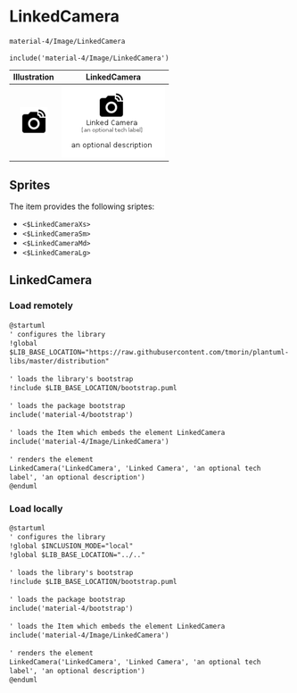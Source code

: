 # LinkedCamera


```text
material-4/Image/LinkedCamera
```

```text
include('material-4/Image/LinkedCamera')
```



| Illustration | LinkedCamera |
| :---: | :---: |
| ![illustration for Illustration](../../material-4/Image/LinkedCamera.png) | ![illustration for LinkedCamera](../../material-4/Image/LinkedCamera.Local.png) |



## Sprites
The item provides the following sriptes:

- `<$LinkedCameraXs>`
- `<$LinkedCameraSm>`
- `<$LinkedCameraMd>`
- `<$LinkedCameraLg>`





## LinkedCamera

### Load remotely
```plantuml
@startuml
' configures the library
!global $LIB_BASE_LOCATION="https://raw.githubusercontent.com/tmorin/plantuml-libs/master/distribution"

' loads the library's bootstrap
!include $LIB_BASE_LOCATION/bootstrap.puml

' loads the package bootstrap
include('material-4/bootstrap')

' loads the Item which embeds the element LinkedCamera
include('material-4/Image/LinkedCamera')

' renders the element
LinkedCamera('LinkedCamera', 'Linked Camera', 'an optional tech label', 'an optional description')
@enduml
```

### Load locally
```plantuml
@startuml
' configures the library
!global $INCLUSION_MODE="local"
!global $LIB_BASE_LOCATION="../.."

' loads the library's bootstrap
!include $LIB_BASE_LOCATION/bootstrap.puml

' loads the package bootstrap
include('material-4/bootstrap')

' loads the Item which embeds the element LinkedCamera
include('material-4/Image/LinkedCamera')

' renders the element
LinkedCamera('LinkedCamera', 'Linked Camera', 'an optional tech label', 'an optional description')
@enduml
```

